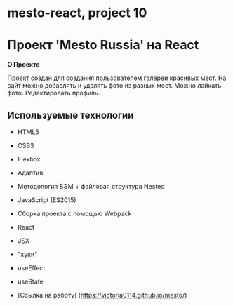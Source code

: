 # mesto-react, project 10
# Проект 'Mesto Russia' на React

**О Проекте**

Проект создан для создания пользователем галереи красивых мест.
На сайт можно добавлять и удалять фото из разных мест. Можно лайкать фото. Редактировать профиль.

## Используемые технологии

* HTML5
* CSS3
* Flexbox
* Адаптив 
* Методология БЭМ + файловая структура Nested
* JavaScript (ES2015)
* Сборка проекта с помощью Webpack 
* React
* JSX
* "хуки"
* useEffect
* useState


* [Ссылка на работу] (https://victoria0114.github.io/mesto/)

